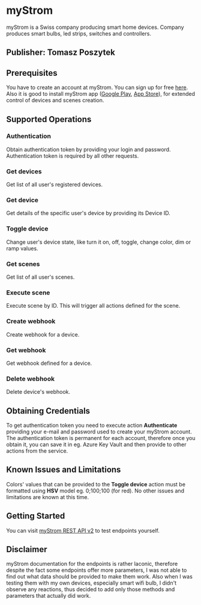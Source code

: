 # myStrom

myStrom is a Swiss company producing smart home devices. Company produces smart bulbs, led strips, switches and controllers.  

## Publisher: Tomasz Poszytek

## Prerequisites

You have to create an account at myStrom. You can sign up for free [here](https://mystrom.ch/cockpit/en/). Also it is good to install myStrom app ([Google Play](https://play.google.com/store/apps/details?id=com.cogniance.asoka.srs.android), [App Store](https://apps.apple.com/en/app/mystrom-mobile/id546326128)), for extended control of devices and scenes creation.

## Supported Operations

### Authentication

Obtain authentication token by providing your login and password. Authentication token is required by all other requests.

### Get devices

Get list of all user's registered devices.

### Get device

Get details of the specific user's device by providing its Device ID.

### Toggle device

Change user's device state, like turn it on, off, toggle, change color, dim or ramp values.

### Get scenes

Get list of all user's scenes.

### Execute scene

Execute scene by ID. This will trigger all actions defined for the scene.

### Create webhook

Create webhook for a device.

### Get webhook

Get webhook defined for a device.

### Delete webhook

Delete device's webhook.

## Obtaining Credentials

To get authentication token you need to execute action **Authenticate** providing your e-mail and password used to create your myStrom account. The authentication token is permanent for each account, therefore once you obtain it, you can save it in eg. Azure Key Vault and then provide to other actions from the service.

## Known Issues and Limitations

Colors' values that can be provided to the **Toggle device** action must be formatted using **HSV** model eg. 0;100;100 (for red). No other issues and limitations are known at this time.

## Getting Started

You can visit [myStrom REST API v2](https://mystrom.ch/api/v2/) to test endpoints yourself. 

## Disclaimer

myStrom documentation for the endpoints is rather laconic, therefore despite the fact some endpoints offer more parameters, I was not able to find out what data should be provided to make them work. Also when I was testing them with my own devices, especially smart wifi bulb, I didn't observe any reactions, thus decided to add only those methods and parameters that actually did work.